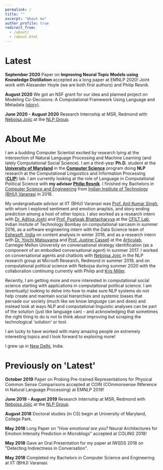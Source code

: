```yaml
---
permalink: /
title: ""
excerpt: "About me"
author_profile: true
redirect_from: 
  - /about/
  - /about.html
---
```

Latest
======

**September 2020** Paper on **Improving Neural Topic Models using Knowledge Distillation** accepted as a long paper at EMNLP 2020! Joint work with Alexander Hoyle (we are both first authors) and Philip Resnik.

**August 2020** We got an NSF grant for our idea and planned project on Modeling Co-Decisions: A Computational Framework Using Language and Metadata [(story)](https://www.umiacs.umd.edu/about-us/news/resnik-developing-computational-models-better-understand-how-decisions-are-made).

**June 2020 - August 2020** Research Internship at MSR, Redmond with [Nebojsa Jojic](https://www.microsoft.com/en-us/research/people/jojic/) at the [NLP Group](https://www.microsoft.com/en-us/research/group/natural-language-processing/).

About Me
======

I am a budding Computer Scientist excited by research lying at the intersection of Natural Language Processing and Machine Learning (and lately Computational Social Science). I am a third-year **Ph.D.** student at the [**University of Maryland**](https://www.umd.edu/) in the [**Computer Science**](https://www.cs.umd.edu/people/pgoel1) program doing **NLP** research at the Computational Linguistics and Information Processing ([**CLIP**](https://wiki.umiacs.umd.edu/clip/index.php/Main_Page)) lab. I am currently looking at the role of Language in Computational Political Science with **my advisor [Philip Resnik](http://users.umiacs.umd.edu/~resnik/)**. I finished my Bachelors in [Computer Science and Engineering](https://www.iitbhu.ac.in/dept/cse) from [Indian Institute of Technology (BHU) Varanasi](https://www.iitbhu.ac.in/) in 2018.

My undergraduate advisor at IIT (BHU) Varanasi was [Prof. Anil Kumar Singh](https://www.iitbhu.ac.in/dept/cse/people/aksinghcse), with whom I explored sentiment and emotion anaylsis, and story ending prediction among a host of other topics. I also worked as a research intern with [Dr. Aditya Joshi](https://www.cse.iitb.ac.in/~adityaj/) and [Prof. Pushpak Bhattacharyya](https://www.cse.iitb.ac.in/~pb/) at the [CFILT Lab](http://www.cfilt.iitb.ac.in/), Indian Insitute of Technology Bombay on computational sarcasm in summer 2016, as a software engineering intern with the Data Science team of [Ephesoft, India](https://www.ephesoft.com/) on content analysis in winter 2016, and as a research intern with [Dr. Yoichi Matsuyama](http://www.yoichimatsuyama.com/) and [Prof. Justine Cassell](http://www.justinecassell.com/) at the [Articulab](http://articulab.hcii.cs.cmu.edu/), Carnegie Mellon University on conversational strategy identification (as a component of an embodied conversational agent) in summer 2017. I worked on conversational agents and chatbots with [Nebojsa Jojic](https://www.microsoft.com/en-us/research/people/jojic/) in the NLP research group at Micrsoft Research, Redmond in summer 2019, and on computational political science with Nebojsa during summer 2020 with the collaboration continuing currently with Philip and [Kris Miller](https://cdce.umd.edu/facultyprofile/miler/kris). 

Recently, I am getting more and more interested in computational social science starting with applications in computational political science. I am (eventually) looking to delve into how to make sure NLP systems do not help create and maintain social hierarchies and systemic biases that pervade our society (much like we know *language* can and does) and instead look at ways NLP and computational linguistic analyses can be part of the solution (just like language can) - and acknowledging that sometimes the right thing to do is not to think about improving but scraping the technological 'solution' or tool. 

I am lucky to have worked with many amazing people on extremely interesting topics and I look forward to exploring more!

I grew up in [New Delhi](https://en.wikipedia.org/wiki/New_Delhi), India.

Previously on 'Latest'
======

**October 2019** Paper on Probing Pre-trained Representations for Physical Common Sense Comparisons accepted at COIN (COmmonsense INference in Natural Language Processing) at EMNLP 2019!

**June 2019 - August 2019** Research Internship at MSR, Redmond with [Nebojsa Jojic](https://www.microsoft.com/en-us/research/people/jojic/) at the [NLP Group](https://www.microsoft.com/en-us/research/group/natural-language-processing/).

**August 2018** Doctoral studies (in CS) begin at University of Maryland, College Park.

**May 2018** Long Paper on "*How emotional are you?* Neural Architectures for Emotion Intensity Prediction in Microblogs" accepted at COLING 2018!

**May 2018** Gave an Oral Presentation for my paper at IWSDS 2018 on "Detecting Indirectness in Conversation".

**May 2018** Completed my Bachelors in Computer Science and Engineering at IIT (BHU) Varanasi.
